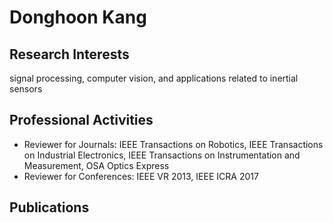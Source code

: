 # Donghoon Kang  
## Research Interests
signal processing, computer vision, and applications related to inertial sensors  

## Professional Activities
* Reviewer for Journals:
IEEE Transactions on Robotics, IEEE Transactions on Industrial Electronics, IEEE Transactions on Instrumentation and Measurement, OSA Optics Express
* Reviewer for Conferences: 
IEEE VR 2013, IEEE ICRA 2017

## Publications
